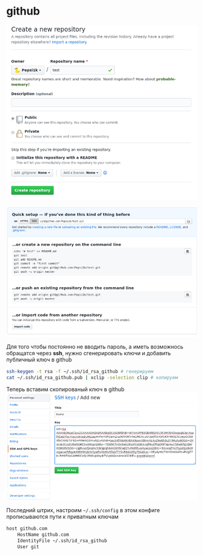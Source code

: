 # github

![repo](images/repo_github.png)

![quick-setup](images/quicksetup_github.png)

Для того чтобы постоянно не вводить пароль, а иметь возможнось обращатся через **ssh**,
нужно сгенерировать ключи и добавить публичный ключ в github

```bash
ssh-keygen -t rsa -f ~/.ssh/id_rsa_github # генерируем 
cat ~/.ssh/id_rsa_github.pub | xclip -selection clip # копируем
```

Теперь вставим скопированый ключ в github
![ssh-github](images/ssh_github.png)

Последний штрих, настроим `~/.ssh/config` в этом конфиге прописываются пути к приватным ключам
```
host github.com
	HostName github.com
	IdentityFile ~/.ssh/id_rsa_github
	User git
```

